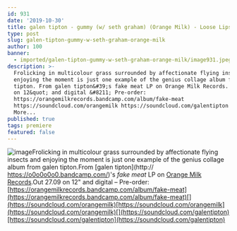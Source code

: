 ```yaml
---
id: 931
date: '2019-10-30'
title: galen tipton - gummy (w/ seth graham) (Orange Milk) - Loose Lips
type: post
slug: galen-tipton-gummy-w-seth-graham-orange-milk
author: 100
banner:
  - imported/galen-tipton-gummy-w-seth-graham-orange-milk/image931.jpeg
description: >-
  Frolicking in multicolour grass surrounded by affectionate flying insects and
  enjoying the moment is just one example of the genius collage album from galen
  tipton. From galen tipton&#39;s fake meat LP on Orange Milk Records. Out 27.09
  on 12&quot; and digital &#8211; Pre-order:
  https://orangemilkrecords.bandcamp.com/album/fake-meat
  https://soundcloud.com/orangemilk https://soundcloud.com/galentipton [...]Read
  More...
published: true
tags: premiere
featured: false
---
```

![image](../imported/galen-tipton-gummy-w-seth-graham-orange-milk/image931.jpeg)Frolicking in multicolour grass surrounded by affectionate flying insects and enjoying the moment is just one example of the genius collage album from galen tipton.From [galen tipton](http:// https://o0o0o0o0.bandcamp.com/)'s _fake meat_ LP on [Orange Milk Records](http://www.orangemilkrecords.com).Out 27.09 on 12" and digital – Pre-order: [](https://orangemilkrecords.bandcamp.com/album/fake-meat)[https://orangemilkrecords.bandcamp.com/album/fake-meat](https://orangemilkrecords.bandcamp.com/album/fake-meat)[](https://soundcloud.com/orangemilk)[https://soundcloud.com/orangemilk](https://soundcloud.com/orangemilk)[](https://soundcloud.com/galentipton)[https://soundcloud.com/galentipton](https://soundcloud.com/galentipton)